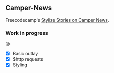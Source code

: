## Camper-News
Freecodecamp's [Stylize Stories on Camper News](http://www.freecodecamp.com/challenges/stylize-stories-on-camper-news).


### Work in progress

:neutral_face:

- [x] Basic outlay
- [x] $http requests
- [x] Styling
